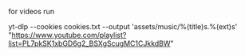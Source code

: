 for videos run 

yt-dlp --cookies cookies.txt --output 'assets/music/%(title)s.%(ext)s' \
          "https://www.youtube.com/playlist?list=PL7pkSK1xbGD6g2_BSXgScugMC1CJkkdBW"



